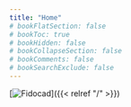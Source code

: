 ```yaml
---
title: "Home"
# bookFlatSection: false
# bookToc: true
# bookHidden: false
# bookCollapseSection: false
# bookComments: false
# bookSearchExclude: false
---
```

[![Fidocad](/ecg.png)]({{< relref "/" >}})
